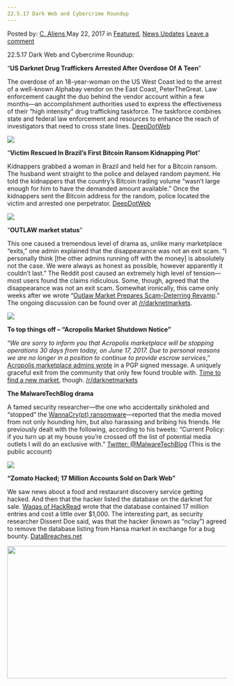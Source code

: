 ```yaml
---
22.5.17 Dark Web and Cybercrime Roundup
---
```

<article class="post-listing post-20140 post type-post status-publish format-standard has-post-thumbnail hentry category-deepdot-news category-news-updates tag-5488 tag-cybercrime tag-dark tag-roundup tag-web">
    <div class="post-inner">
    <p class="post-meta">
    <span>Posted by: <a href="https://www.deepdotweb.com/author/caliens/" title="">C. Aliens </a></span>
    <span>May 22, 2017</span>
    <span>in <a href="https://www.deepdotweb.com/category/deepdot-news/" rel="category tag">Featured</a>, <a href="https://www.deepdotweb.com/category/news-updates/" rel="category tag">News Updates</a></span>
    <span><a href="https://www.deepdotweb.com/2017/05/22/22-5-17-dark-web-cybercrime-roundup/#respond">Leave a comment</a></span>
    </p>
    <div class="clear"></div>
    <div class="entry">
    <p>22.5.17 Dark Web and Cybercrime Roundup:</p>
    <p>“<strong>US Darknet Drug Traffickers Arrested After Overdose Of A Teen</strong>”</p>
    <p>The overdose of an 18-year-woman on the US West Coast led to the arrest of a well-known Alphabay vendor on the East Coast, PeterTheGreat. Law enforcement caught the duo behind the vendor account within a few months—an accomplishment authorities used to express the effectiveness of their “high intensity” drug trafficking taskforce. The taskforce combines state and federal law enforcement and resources to enhance the reach of investigators that need to cross state lines. <a href="https://www.deepdotweb.com/2017/05/16/victim-rescued-brazils-first-bitcoin-ransom-kidnapping-plot/">DeepDotWeb</a></p>
    <p><img class="wp-image-20141" src="https://www.deepdotweb.com/wp-content/uploads/2017/05/word-image-103.png" srcset="https://www.deepdotweb.com/wp-content/uploads/2017/05/word-image-103.png 1076w, https://www.deepdotweb.com/wp-content/uploads/2017/05/word-image-103-300x167.png 300w, https://www.deepdotweb.com/wp-content/uploads/2017/05/word-image-103-1024x571.png 1024w" sizes="(max-width: 1076px) 100vw, 1076px"/></p>
    <p>“<strong>Victim Rescued In Brazil’s First Bitcoin Ransom Kidnapping Plot</strong>”</p>
    <p>Kidnappers grabbed a woman in Brazil and held her for a Bitcoin ransom. The husband went straight to the police and delayed random payment. He told the kidnappers that the country’s Bitcoin trading volume “wasn’t large enough for him to have the demanded amount available.” Once the kidnappers sent the Bitcoin address for the random, police located the victim and arrested one perpetrator. <a href="https://www.deepdotweb.com/2017/05/16/victim-rescued-brazils-first-bitcoin-ransom-kidnapping-plot/">DeepDotWeb</a></p>
    <p><img class="wp-image-20142 aligncenter" src="https://www.deepdotweb.com/wp-content/uploads/2017/05/word-image-126.jpeg" srcset="https://www.deepdotweb.com/wp-content/uploads/2017/05/word-image-126.jpeg 800w, https://www.deepdotweb.com/wp-content/uploads/2017/05/word-image-126-300x200.jpeg 300w" sizes="(max-width: 800px) 100vw, 800px"/></p>
    <p>“<strong>OUTLAW market status</strong>”</p>
    <p>This one caused a tremendous level of drama as, unlike many marketplace “exits,” one admin explained that the disappearance was not an exit scam. “I personally think [the other admins running off with the money] is absolutely not the case. We were always as honest as possible, however apparently it couldn&#8217;t last.” The Reddit post caused an extremely high level of tension—most users found the claims ridiculous. Some, though, agreed that the disappearance was not an exit scam. Somewhat ironically, this came only weeks after we wrote “<a href="https://www.deepdotweb.com/2017/04/26/outlaw-market-prepares-scam-deterring-revamp/">Outlaw Market Prepares Scam-Deterring Revamp</a>.” The ongoing discussion can be found over at <a href="https://www.reddit.com/r/DarkNetMarkets/comments/6bw074/outlaw_market_status/">/r/darknetmarkets</a>.</p>
    <p><img class="wp-image-20143 aligncenter" src="https://www.deepdotweb.com/wp-content/uploads/2017/05/word-image-127.jpeg" srcset="https://www.deepdotweb.com/wp-content/uploads/2017/05/word-image-127.jpeg 800w, https://www.deepdotweb.com/wp-content/uploads/2017/05/word-image-127-300x214.jpeg 300w" sizes="(max-width: 800px) 100vw, 800px"/></p>
    <p><strong>To top things off – “Acropolis Market Shutdown Notice”</strong></p>
    <p>“<em>We are sorry to inform you that Acropolis marketplace will be stopping operations 30 days from today, on June 17, 2017. Due to personal reasons we are no longer in a position to continue to provide escrow services</em>,” <a href="https://www.deepdotweb.com/2017/05/22/acropolismarketshutdown/">Acropolis marketplace admins wrote</a> in a PGP signed message. A uniquely graceful exit from the community that only few found trouble with. <a href="https://www.deepdotweb.com/marketplace-directory/categories/top-markets/">Time to find a new market</a>, though. <a href="https://www.reddit.com/r/DarkNetMarkets/comments/6bxnc9/acropolis_market_shutdown_notice/">/r/darknetmarkets</a></p>
    <p><strong>The MalwareTechBlog drama</strong></p>
    <p>A famed security researcher—the one who accidentally sinkholed and “stopped” the <a href="https://www.deepdotweb.com/2017/05/13/ransomeware-hackers-launch-global-assault/">WannaCry(pt) ransomware</a>—reported that the media moved from not only hounding him, but also harassing and bribing his friends. He previously dealt with the following, according to his tweets: “Current Policy: if you turn up at my house you&#8217;re crossed off the list of potential media outlets I will do an exclusive with.” <a href="https://mobile.twitter.com/MalwareTechBlog">Twitter: @MalwareTechBlog</a> (This is the public account)</p>
    <p><img class="wp-image-20144 aligncenter" src="https://www.deepdotweb.com/wp-content/uploads/2017/05/word-image-128.jpeg" srcset="https://www.deepdotweb.com/wp-content/uploads/2017/05/word-image-128.jpeg 800w, https://www.deepdotweb.com/wp-content/uploads/2017/05/word-image-128-300x126.jpeg 300w" sizes="(max-width: 800px) 100vw, 800px"/></p>
    <p><strong>“Zomato Hacked; 17 Million Accounts Sold on Dark Web”</strong></p>
    <p>We saw news about a food and restaurant discovery service getting hacked. And then that the hacker listed the database on the darknet for sale. <a href="https://www.hackread.com/zomato-hacked-17-million-accounts-sold-on-dark-web/">Waqas of HackRead</a> wrote that the database contained 17 million entries and cost a little over $1,000. The interesting part, as security researcher Dissent Doe said, was that the hacker (known as “nclay”) agreed to remove the database listing from Hansa market in exchange for a bug bounty. <a href="https://www.databreaches.net/zomato-hacked-17-million-accounts-sold-on-dark-web/">DataBreaches.net</a></p>
    <p><img class="wp-image-20145 aligncenter" src="https://www.deepdotweb.com/wp-content/uploads/2017/05/word-image-129.jpeg" width="645" height="304" srcset="https://www.deepdotweb.com/wp-content/uploads/2017/05/word-image-129.jpeg 800w, https://www.deepdotweb.com/wp-content/uploads/2017/05/word-image-129-300x141.jpeg 300w" sizes="(max-width: 645px) 100vw, 645px"/></p>
    </div>
    <span style="display:none"><a href="https://www.deepdotweb.com/tag/22517/" rel="tag">22517</a> <a href="https://www.deepdotweb.com/tag/cybercrime/" rel="tag">cybercrime</a> <a href="https://www.deepdotweb.com/tag/dark/" rel="tag">dark</a> <a href="https://www.deepdotweb.com/tag/roundup/" rel="tag">roundup</a> <a href="https://www.deepdotweb.com/tag/web/" rel="tag">web</a></span> <span style="display:none" class="updated">2017-05-22</span>
    <div style="display:none" class="vcard author" itemprop="author" itemscope itemtype="http://schema.org/Person"><strong class="fn" itemprop="name"><a href="https://www.deepdotweb.com/author/caliens/" title="Posts by C. Aliens" rel="author">C. Aliens</a></strong></div>
    </div>
</article>

